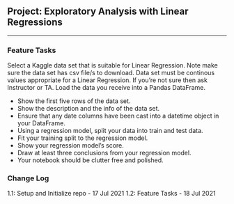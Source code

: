 ## Project: Exploratory Analysis with Linear Regressions

---
### Feature Tasks

Select a Kaggle data set that is suitable for Linear Regression.
Note make sure the data set has csv file/s to download.
Data set must be continous values appropriate for a Linear Regression. If you’re not sure then ask Instructor or TA.
Load the data you receive into a Pandas DataFrame.

- Show the first five rows of the data set.  
- Show the description and the info of the data set.  
- Ensure that any date columns have been cast into a datetime object in your DataFrame.  
- Using a regression model, split your data into train and test data.  
- Fit your training split to the regression model.  
- Show your regression model’s score.  
- Draw at least three conclusions from your regression model.  
- Your notebook should be clutter free and polished.  

### Change Log

1.1: Setup and Initialize repo - 17 Jul 2021
1.2: Feature Tasks - 18 Jul 2021
